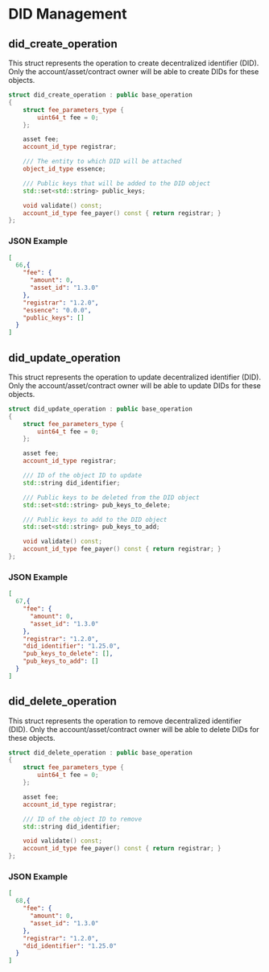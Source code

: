 # DID Management

## did\_create\_operation

This struct represents the operation to create decentralized identifier (DID).
Only the account/asset/contract owner will be able to create DIDs for these objects.

```cpp
struct did_create_operation : public base_operation
{
    struct fee_parameters_type {
        uint64_t fee = 0;
    };

    asset fee;
    account_id_type registrar;

    /// The entity to which DID will be attached
    object_id_type essence;

    /// Public keys that will be added to the DID object
    std::set<std::string> public_keys;

    void validate() const;
    account_id_type fee_payer() const { return registrar; }
};
```

### JSON Example

```json
[
  66,{
    "fee": {
      "amount": 0,
      "asset_id": "1.3.0"
    },
    "registrar": "1.2.0",
    "essence": "0.0.0",
    "public_keys": []
  }
]
```

## did\_update\_operation

This struct represents the operation to update decentralized identifier (DID).
Only the account/asset/contract owner will be able to update DIDs for these objects.

```cpp
struct did_update_operation : public base_operation
{
    struct fee_parameters_type {
        uint64_t fee = 0;
    };

    asset fee;
    account_id_type registrar;

    /// ID of the object ID to update
    std::string did_identifier;

    /// Public keys to be deleted from the DID object
    std::set<std::string> pub_keys_to_delete;

    /// Public keys to add to the DID object
    std::set<std::string> pub_keys_to_add;

    void validate() const;
    account_id_type fee_payer() const { return registrar; }
};
```

### JSON Example

```json
[
  67,{
    "fee": {
      "amount": 0,
      "asset_id": "1.3.0"
    },
    "registrar": "1.2.0",
    "did_identifier": "1.25.0",
    "pub_keys_to_delete": [],
    "pub_keys_to_add": []
  }
]
```

## did\_delete\_operation

This struct represents the operation to remove decentralized identifier (DID).
Only the account/asset/contract owner will be able to delete DIDs for these objects.

```cpp
struct did_delete_operation : public base_operation
{
    struct fee_parameters_type {
        uint64_t fee = 0;
    };

    asset fee;
    account_id_type registrar;

    /// ID of the object ID to remove
    std::string did_identifier;

    void validate() const;
    account_id_type fee_payer() const { return registrar; }
};
```

### JSON Example

```json
[
  68,{
    "fee": {
      "amount": 0,
      "asset_id": "1.3.0"
    },
    "registrar": "1.2.0",
    "did_identifier": "1.25.0"
  }
]
```
